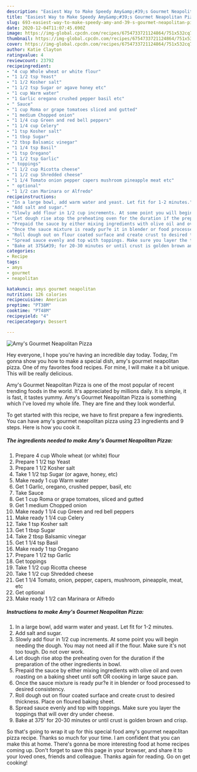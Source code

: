 ```yaml
---
description: "Easiest Way to Make Speedy Amy&amp;#39;s Gourmet Neapolitan Pizza"
title: "Easiest Way to Make Speedy Amy&amp;#39;s Gourmet Neapolitan Pizza"
slug: 693-easiest-way-to-make-speedy-amy-and-39-s-gourmet-neapolitan-pizza
date: 2020-12-04T11:07:45.690Z
image: https://img-global.cpcdn.com/recipes/6754733721124864/751x532cq70/amys-gourmet-neapolitan-pizza-recipe-main-photo.jpg
thumbnail: https://img-global.cpcdn.com/recipes/6754733721124864/751x532cq70/amys-gourmet-neapolitan-pizza-recipe-main-photo.jpg
cover: https://img-global.cpcdn.com/recipes/6754733721124864/751x532cq70/amys-gourmet-neapolitan-pizza-recipe-main-photo.jpg
author: Katie Clayton
ratingvalue: 4
reviewcount: 23792
recipeingredient:
- "4 cup Whole wheat or white flour"
- "1 1/2 tsp Yeast"
- "1 1/2 Kosher salt"
- "1 1/2 tsp Sugar or agave honey etc"
- "1 cup Warm water"
- "1 Garlic oregano crushed pepper basil etc"
- " Sauce"
- "1 cup Roma or grape tomatoes sliced and gutted"
- "1 medium Chopped onion"
- "1 1/4 cup Green and red bell peppers"
- "1 1/4 cup Celery"
- "1 tsp Kosher salt"
- "1 tbsp Sugar"
- "2 tbsp Balsamic vinegar"
- "1 1/4 tsp Basil"
- "1 tsp Oregano"
- "1 1/2 tsp Garlic"
- " toppings"
- "1 1/2 cup Ricotta cheese"
- "1 1/2 cup Shredded cheese"
- "1 1/4 Tomato onion pepper capers mushroom pineapple meat etc"
- " optional"
- "1 1/2 can Marinara or Alfredo"
recipeinstructions:
- "In a large bowl, add warm water and yeast. Let fit for 1-2 minutes."
- "Add salt and sugar."
- "Slowly add flour in 1/2 cup increments. At some point you will begin needing the dough. You may not need all if the flour. Make sure it&#39;s not too tough. Do not over work."
- "Let dough rise atop the preheating oven for the duration if the preparation of the other ingredients in bowl."
- "Prepaid the sauce by either mixing ingredients with olive oil and oven roasting on a baking sheet until soft OR cooking in large sauce pan."
- "Once the sauce mixture is ready pur?e it in blender or food processed to desired consistency."
- "Roll dough out on flour coated surface and create crust to desired thickness. Place on floured baking sheet."
- "Spread sauce evenly and top with toppings. Make sure you layer the toppings that will over dry under cheese."
- "Bake at 375&#39; for 20-30 minutes or until crust is golden brown and crisp."
categories:
- Recipe
tags:
- amys
- gourmet
- neapolitan

katakunci: amys gourmet neapolitan 
nutrition: 126 calories
recipecuisine: American
preptime: "PT38M"
cooktime: "PT48M"
recipeyield: "4"
recipecategory: Dessert

---
```



![Amy&#39;s Gourmet Neapolitan Pizza](https://img-global.cpcdn.com/recipes/6754733721124864/751x532cq70/amys-gourmet-neapolitan-pizza-recipe-main-photo.jpg)

Hey everyone, I hope you're having an incredible day today. Today, I'm gonna show you how to make a special dish, amy&#39;s gourmet neapolitan pizza. One of my favorites food recipes. For mine, I will make it a bit unique. This will be really delicious.

Amy&#39;s Gourmet Neapolitan Pizza is one of the most popular of recent trending foods in the world. It's appreciated by millions daily. It is simple, it is fast, it tastes yummy. Amy&#39;s Gourmet Neapolitan Pizza is something which I've loved my whole life. They are fine and they look wonderful.




To get started with this recipe, we have to first prepare a few ingredients. You can have amy&#39;s gourmet neapolitan pizza using 23 ingredients and 9 steps. Here is how you cook it.

<!--inarticleads1-->

##### The ingredients needed to make Amy&#39;s Gourmet Neapolitan Pizza:

1. Prepare 4 cup Whole wheat (or white) flour
1. Prepare 1 1/2 tsp Yeast
1. Prepare 1 1/2 Kosher salt
1. Take 1 1/2 tsp Sugar (or agave, honey, etc)
1. Make ready 1 cup Warm water
1. Get 1 Garlic, oregano, crushed pepper, basil, etc
1. Take  Sauce
1. Get 1 cup Roma or grape tomatoes, sliced and gutted
1. Get 1 medium Chopped onion
1. Make ready 1 1/4 cup Green and red bell peppers
1. Make ready 1 1/4 cup Celery
1. Take 1 tsp Kosher salt
1. Get 1 tbsp Sugar
1. Take 2 tbsp Balsamic vinegar
1. Get 1 1/4 tsp Basil
1. Make ready 1 tsp Oregano
1. Prepare 1 1/2 tsp Garlic
1. Get  toppings
1. Take 1 1/2 cup Ricotta cheese
1. Take 1 1/2 cup Shredded cheese
1. Get 1 1/4 Tomato, onion, pepper, capers, mushroom, pineapple, meat, etc
1. Get  optional
1. Make ready 1 1/2 can Marinara or Alfredo




<!--inarticleads2-->

##### Instructions to make Amy&#39;s Gourmet Neapolitan Pizza:

1. In a large bowl, add warm water and yeast. Let fit for 1-2 minutes.
1. Add salt and sugar.
1. Slowly add flour in 1/2 cup increments. At some point you will begin needing the dough. You may not need all if the flour. Make sure it&#39;s not too tough. Do not over work.
1. Let dough rise atop the preheating oven for the duration if the preparation of the other ingredients in bowl.
1. Prepaid the sauce by either mixing ingredients with olive oil and oven roasting on a baking sheet until soft OR cooking in large sauce pan.
1. Once the sauce mixture is ready pur?e it in blender or food processed to desired consistency.
1. Roll dough out on flour coated surface and create crust to desired thickness. Place on floured baking sheet.
1. Spread sauce evenly and top with toppings. Make sure you layer the toppings that will over dry under cheese.
1. Bake at 375&#39; for 20-30 minutes or until crust is golden brown and crisp.




So that's going to wrap it up for this special food amy&#39;s gourmet neapolitan pizza recipe. Thanks so much for your time. I am confident that you can make this at home. There's gonna be more interesting food at home recipes coming up. Don't forget to save this page in your browser, and share it to your loved ones, friends and colleague. Thanks again for reading. Go on get cooking!
